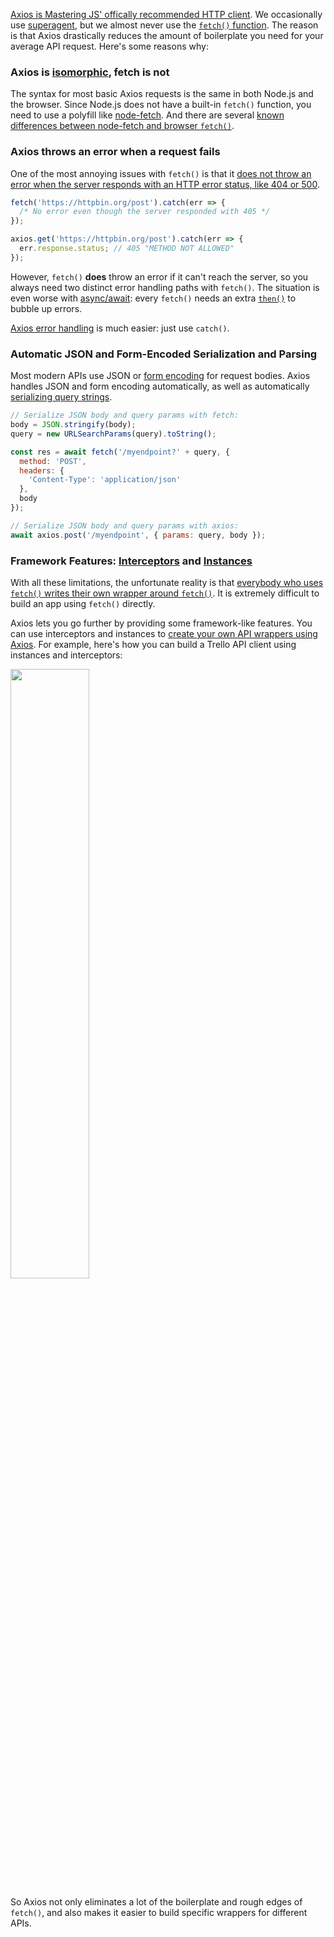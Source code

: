 [Axios is Mastering JS' offically recommended HTTP client](https://www.getrevue.co/profile/masteringjs/issues/should-you-use-axios-or-fetch-237049). We occasionally use [superagent](http://npmjs.com/package/superagent), but we almost never use the [`fetch()` function](https://developer.mozilla.org/en-US/docs/Web/API/Fetch_API/Using_Fetch). The reason is that Axios drastically reduces the amount of boilerplate you need for your average API request. Here's some reasons why:

### Axios is [isomorphic](https://www.npmjs.com/package/axios#features), fetch is not

The syntax for most basic Axios requests is the same in both Node.js and the browser. Since Node.js does not
have a built-in `fetch()` function, you need to use a polyfill like [node-fetch](http://npmjs.com/package/node-fetch). And there are several [known differences between node-fetch and browser `fetch()`](https://github.com/node-fetch/node-fetch/blob/master/docs/v3-LIMITS.md).

### Axios throws an error when a request fails

One of the most annoying issues with `fetch()` is that it [does not throw an error when the server responds with an HTTP error status, like 404 or 500](https://medium.com/frontend-digest/axios-vs-fetch-which-to-use-in-2019-6678c083c5c).

```javascript
fetch('https://httpbin.org/post').catch(err => {
  /* No error even though the server responded with 405 */
});

axios.get('https://httpbin.org/post').catch(err => {
  err.response.status; // 405 "METHOD NOT ALLOWED"
});
```

However, `fetch()` **does** throw an error if it can't reach the server, so you always need two distinct error handling
paths with `fetch()`. The situation is even worse with [async/await](http://thecodebarbarian.com/async-await-error-handling-in-javascript.html): every `fetch()` needs an extra [`then()`](/tutorials/fundamentals/then) to bubble up errors.

[Axios error handling](/tutorials/axios/catch) is much easier: just use `catch()`.

### Automatic JSON and Form-Encoded Serialization and Parsing

Most modern APIs use JSON or [form encoding](https://developer.mozilla.org/en-US/docs/Web/HTTP/Methods/POST) for request bodies. Axios handles JSON and form encoding automatically, as well as automatically [serializing query strings](/tutorials/axios/get-query-params).

```javascript
// Serialize JSON body and query params with fetch:
body = JSON.stringify(body);
query = new URLSearchParams(query).toString();

const res = await fetch('/myendpoint?' + query, {
  method: 'POST',
  headers: {
    'Content-Type': 'application/json'
  },
  body
});

// Serialize JSON body and query params with axios:
await axios.post('/myendpoint', { params: query, body });
```

### Framework Features: [Interceptors](/tutorials/axios/interceptors) and [Instances](/tutorials/axios/create)

With all these limitations, the unfortunate reality is that [everybody who uses `fetch()` writes their own wrapper around `fetch()`](https://kentcdodds.com/blog/replace-axios-with-a-simple-custom-fetch-wrapper/). It is extremely difficult to build an app using `fetch()` directly.

Axios lets you go further by providing some framework-like features. You can use interceptors and instances to
[create your own API wrappers using Axios](https://www.getrevue.co/profile/masteringjs/issues/building-an-api-client-library-with-axios-254566). For example, here's how you can build a Trello API client using
instances and interceptors:

<img src="https://s3.amazonaws.com/revue/items/images/006/139/960/mail/48496b778150aefaa29789612cff0777.png" class="inline-image" style="width: 50%">

So Axios not only eliminates a lot of the boilerplate and rough edges of `fetch()`, and also makes it easier to
build specific wrappers for different APIs.